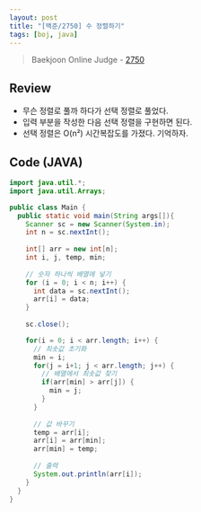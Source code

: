 ```yaml
---
layout: post
title: "[백준/2750] 수 정렬하기"
tags: [boj, java]
---
```

> Baekjoon Online Judge - [2750](https://www.acmicpc.net/problem/2750)

## Review
* 무슨 정렬로 풀까 하다가 선택 정렬로 풀었다.
* 입력 부분을 작성한 다음 선택 정렬을 구현하면 된다.
* 선택 정렬은 O(n²) 시간복잡도를 가졌다. 기억하자.

## Code (JAVA)
```java
import java.util.*;
import java.util.Arrays;

public class Main {
  public static void main(String args[]){
    Scanner sc = new Scanner(System.in);
    int n = sc.nextInt();
	  
    int[] arr = new int[n];
    int i, j, temp, min;
	  
    // 숫자 하나씩 배열에 넣기
    for (i = 0; i < n; i++) {
      int data = sc.nextInt();
      arr[i] = data;
    }
	  
    sc.close();

    for(i = 0; i < arr.length; i++) {
      // 최솟값 초기화
      min = i;
      for(j = i+1; j < arr.length; j++) {
        // 배열에서 최솟값 찾기
        if(arr[min] > arr[j]) {
          min = j;
        }
      }
	    
      // 값 바꾸기
      temp = arr[i];
      arr[i] = arr[min];
      arr[min] = temp;
	    
      // 출력
      System.out.println(arr[i]);
    }
  }
}
```